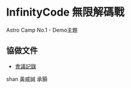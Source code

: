 # InfinityCode 無限解碼戰
Astro Camp No.1 - Demo主題

## 協做文件
- [會議記錄](https://www.notion.so/99c7c14406244084841cd584714bcfe4?v=1a1f41c1174c4dc5affd35936f5f363b)


shan
黃威誠
承顥
